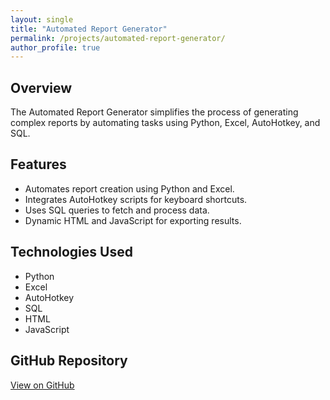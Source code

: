 ```yaml
---
layout: single
title: "Automated Report Generator"
permalink: /projects/automated-report-generator/
author_profile: true
---
```


## Overview

The Automated Report Generator simplifies the process of generating complex reports by automating tasks using Python, Excel, AutoHotkey, and SQL.

## Features

- Automates report creation using Python and Excel.
- Integrates AutoHotkey scripts for keyboard shortcuts.
- Uses SQL queries to fetch and process data.
- Dynamic HTML and JavaScript for exporting results.

## Technologies Used

- Python
- Excel
- AutoHotkey
- SQL
- HTML
- JavaScript

## GitHub Repository

[View on GitHub](https://github.com/zekejenkins/automated-report-generator)
